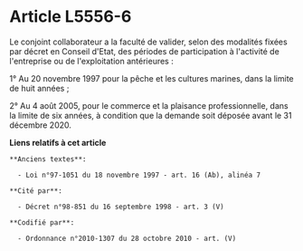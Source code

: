 # Article L5556-6

Le conjoint collaborateur a la faculté de valider, selon des modalités fixées par décret en Conseil d'Etat, des périodes de
participation à l'activité de l'entreprise ou de l'exploitation antérieures :

1° Au 20 novembre 1997 pour la pêche et les cultures marines, dans la limite de huit années ;

2° Au 4 août 2005, pour le commerce et la plaisance professionnelle, dans la limite de six années, à condition que la demande
soit déposée avant le 31 décembre 2020.

**Liens relatifs à cet article**

	**Anciens textes**:

	  - Loi n°97-1051 du 18 novembre 1997 - art. 16 (Ab), alinéa 7

	**Cité par**:

	  - Décret n°98-851 du 16 septembre 1998 - art. 3 (V)

	**Codifié par**:

	  - Ordonnance n°2010-1307 du 28 octobre 2010 - art. (V)
